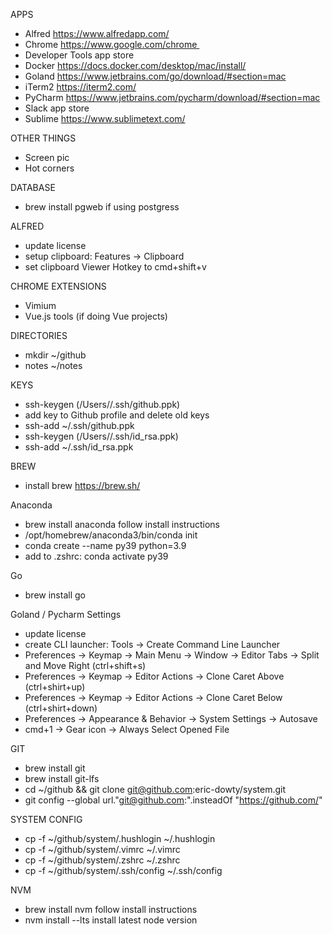 APPS
- Alfred					https://www.alfredapp.com/
- Chrome 					https://www.google.com/chrome 
- Developer Tools 		app store
- Docker 					https://docs.docker.com/desktop/mac/install/
- Goland 					https://www.jetbrains.com/go/download/#section=mac
- iTerm2 					https://iterm2.com/
- PyCharm					https://www.jetbrains.com/pycharm/download/#section=mac
- Slack 					app store
- Sublime 				https://www.sublimetext.com/

OTHER THINGS
- Screen pic
- Hot corners

DATABASE
- brew install pgweb		if using postgress

ALFRED
- update license
- setup clipboard: Features -> Clipboard		
- set clipboard Viewer Hotkey to cmd+shift+v

CHROME EXTENSIONS
- Vimium
- Vue.js tools (if doing Vue projects)

DIRECTORIES
- mkdir ~/github
- notes ~/notes

KEYS
- ssh-keygen (/Users/<username>/.ssh/github.ppk)
- add key to Github profile and delete old keys
- ssh-add ~/.ssh/github.ppk
- ssh-keygen (/Users/<username>/.ssh/id_rsa.ppk)
- ssh-add ~/.ssh/id_rsa.ppk

BREW
- install brew 			https://brew.sh/

Anaconda
- brew install anaconda	follow install instructions
- /opt/homebrew/anaconda3/bin/conda init
- conda create --name py39 python=3.9
- add to .zshrc: conda activate py39

Go
- brew install go

Goland / Pycharm Settings
- update license
- create CLI launcher: Tools -> Create Command Line Launcher
- Preferences -> Keymap -> Main Menu -> Window -> Editor Tabs -> Split and Move Right (ctrl+shift+s)
- Preferences -> Keymap -> Editor Actions -> Clone Caret Above (ctrl+shirt+up)
- Preferences -> Keymap -> Editor Actions -> Clone Caret Below (ctrl+shirt+down)
- Preferences -> Appearance & Behavior -> System Settings -> Autosave
- cmd+1 -> Gear icon -> Always Select Opened File

GIT 
- brew install git
- brew install git-lfs
- cd ~/github && git clone git@github.com:eric-dowty/system.git
- git config --global url."git@github.com:".insteadOf "https://github.com/"

SYSTEM CONFIG
- cp -f ~/github/system/.hushlogin ~/.hushlogin
- cp -f ~/github/system/.vimrc ~/.vimrc
- cp -f ~/github/system/.zshrc ~/.zshrc
- cp -f ~/github/system/.ssh/config ~/.ssh/config

NVM
- brew install nvm 		follow install instructions
- nvm install --lts 		install latest node version
